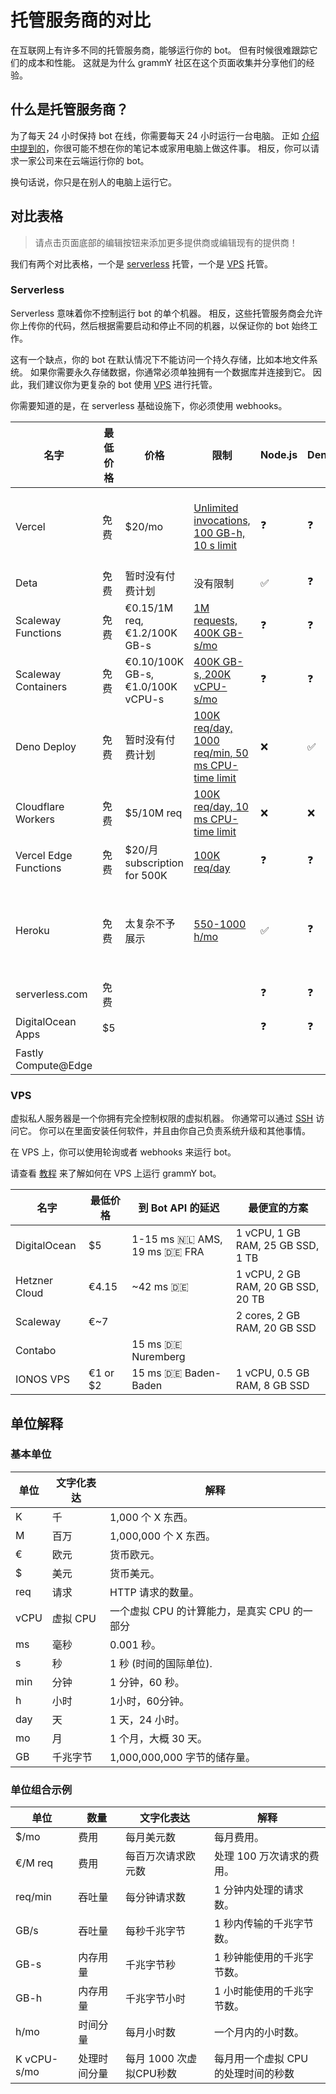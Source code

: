 # 托管服务商的对比

在互联网上有许多不同的托管服务商，能够运行你的 bot。
但有时候很难跟踪它们的成本和性能。
这就是为什么 grammY 社区在这个页面收集并分享他们的经验。

## 什么是托管服务商？

为了每天 24 小时保持 bot 在线，你需要每天 24 小时运行一台电脑。
正如 [介绍中提到的](/zh/guide/introduction.html#如何保持-bot-的运行)，你很可能不想在你的笔记本或家用电脑上做这件事。
相反，你可以请求一家公司来在云端运行你的 bot。

换句话说，你只是在别人的电脑上运行它。

## 对比表格

> 请点击页面底部的编辑按钮来添加更多提供商或编辑现有的提供商！

我们有两个对比表格，一个是 [serverless](#serverless) 托管，一个是 [VPS](#vps) 托管。

### Serverless

Serverless 意味着你不控制运行 bot 的单个机器。
相反，这些托管服务商会允许你上传你的代码，然后根据需要启动和停止不同的机器，以保证你的 bot 始终工作。

这有一个缺点，你的 bot 在默认情况下不能访问一个持久存储，比如本地文件系统。
如果你需要永久存储数据，你通常必须单独拥有一个数据库并连接到它。
因此，我们建议你为更复杂的 bot 使用 [VPS](./vps.md) 进行托管。

你需要知道的是，在 serverless 基础设施下，你必须使用 webhooks。

| 名字                    | 最低价格 | 价格                                | 限制                                                                                                  | Node.js            | Deno               | Web                | 注意事项         |
| --------------------- | ---- | --------------------------------- | --------------------------------------------------------------------------------------------------- | ------------------ | ------------------ | ------------------ | ------------ |
| Vercel                | 免费   | $20/mo                            | [Unlimited invocations, 100 GB-h, 10 s limit](https://vercel.com/pricing)                           | :question:         | :question:         | :question:         | 不适用于非网站建设？   |
| Deta                  | 免费   | 暂时没有付费计划                          | 没有限制                                                                                                | :white_check_mark: | :question:         | :question:         |              |
| Scaleway Functions    | 免费   | €0.15/1M req, €1.2/100K GB-s      | [1M requests, 400K GB-s/mo](https://www.scaleway.com/en/pricing/#serverless-functions)              | :question:         | :question:         | :question:         |              |
| Scaleway Containers   | 免费   | €0.10/100K GB-s, €1.0/100K vCPU-s | [400K GB-s, 200K vCPU-s/mo](https://www.scaleway.com/en/pricing/#serverless-containers)             | :question:         | :question:         | :question:         |              |
| Deno Deploy           | 免费   | 暂时没有付费计划                          | [100K req/day, 1000 req/min, 50 ms CPU-time limit](https://deno.com/deploy/docs/pricing-and-limits) | :x:                | :white_check_mark: | :x:                | Beta         |
| Cloudflare Workers    | 免费   | $5/10M req                        | [100K req/day, 10 ms CPU-time limit](https://workers.cloudflare.com/)                               | :x:                | :x:                | :white_check_mark: |              |
| Vercel Edge Functions | 免费   | $20/月 subscription for 500K       | [100K req/day](https://vercel.com/pricing)                                                          | :question:         | :question:         | :question:         |              |
| Heroku                | 免费   | 太复杂不予展示                           | [550-1000 h/mo](https://www.heroku.com/pricing)                                                     | :white_check_mark: | :question:         | :question:         | 启动时间长，不推荐使用？ |
| serverless.com        | 免费   |                                   |                                                                                                     | :question:         | :question:         | :question:         |              |
| DigitalOcean Apps     | $5   |                                   |                                                                                                     | :question:         | :question:         | :question:         | 暂未测试         |
| Fastly Compute@Edge   |      |                                   |                                                                                                     |                    |                    |                    |              |

### VPS

虚拟私人服务器是一个你拥有完全控制权限的虚拟机器。
你通常可以通过 [SSH](https://en.wikipedia.org/wiki/Secure_Shell) 访问它。
你可以在里面安装任何软件，并且由你自己负责系统升级和其他事情。

在 VPS 上，你可以使用轮询或者 webhooks 来运行 bot。

请查看 [教程](./vps.md) 来了解如何在 VPS 上运行 grammY bot。

| 名字            | 最低价格     | 到 Bot API 的延迟                             | 最便宜的方案                             |
| ------------- | -------- | ----------------------------------------- | ---------------------------------- |
| DigitalOcean  | $5       | 1-15 ms :netherlands: AMS, 19 ms :de: FRA | 1 vCPU, 1 GB RAM, 25 GB SSD, 1 TB  |
| Hetzner Cloud | €4.15    | ~42 ms :de:                               | 1 vCPU, 2 GB RAM, 20 GB SSD, 20 TB |
| Scaleway      | €~7      |                                           | 2 cores, 2 GB RAM, 20 GB SSD       |
| Contabo       |          | 15 ms :de: Nuremberg                      |                                    |
| IONOS VPS     | €1 or $2 | 15 ms :de: Baden-Baden                    | 1 vCPU, 0.5 GB RAM, 8 GB SSD       |

## 单位解释

### 基本单位

| 单位   | 文字化表达  | 解释                          |
| ---- | ------ | --------------------------- |
| K    | 千      | 1,000 个 X 东西。               |
| M    | 百万     | 1,000,000 个 X 东西。           |
| €    | 欧元     | 货币欧元。                       |
| $    | 美元     | 货币美元。                       |
| req  | 请求     | HTTP 请求的数量。                 |
| vCPU | 虚拟 CPU | 一个虚拟 CPU 的计算能力，是真实 CPU 的一部分 |
| ms   | 毫秒     | 0.001 秒。                    |
| s    | 秒      | 1 秒 (时间的国际单位).              |
| min  | 分钟     | 1 分钟，60 秒。                  |
| h    | 小时     | 1小时，60分钟。                   |
| day  | 天      | 1 天，24 小时。                  |
| mo   | 月      | 1 个月，大概 30 天。               |
| GB   | 千兆字节   | 1,000,000,000 字节的储存量。       |

### 单位组合示例

| 单位          | 数量     | 文字化表达            | 解释                   |
| ----------- | ------ | ---------------- | -------------------- |
| $/mo        | 费用     | 每月美元数            | 每月费用。                |
| €/M req     | 费用     | 每百万次请求欧元数        | 处理 100 万次请求的费用。      |
| req/min     | 吞吐量    | 每分钟请求数           | 1 分钟内处理的请求数。         |
| GB/s        | 吞吐量    | 每秒千兆字节           | 1 秒内传输的千兆字节数。        |
| GB-s        | 内存用量   | 千兆字节秒            | 1 秒钟能使用的千兆字节数。       |
| GB-h        | 内存用量   | 千兆字节小时           | 1 小时能使用的千兆字节数。       |
| h/mo        | 时间分量   | 每月小时数            | 一个月内的小时数。            |
| K vCPU-s/mo | 处理时间分量 | 每月 1000 次虚拟CPU秒数 | 每月用一个虚拟 CPU 的处理时间的秒数 |
